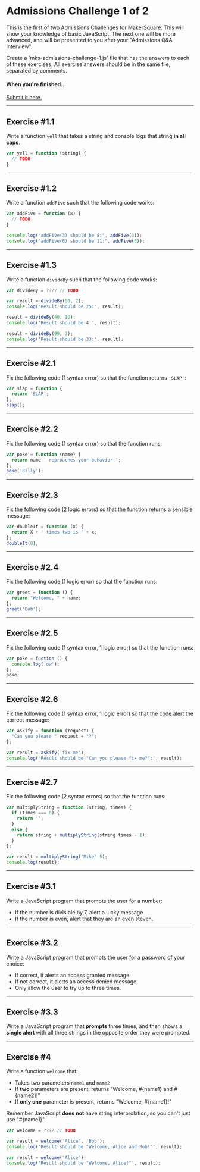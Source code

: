 # Admissions Challenge 1 of 2

This is the first of two Admissions Challenges for MakerSquare. This will show your knowledge of basic JavaScript. The next one will be more advanced, and will be presented to you after your "Admissions Q&A Interview".

Create a 'mks-admissions-challenge-1.js' file that has the answers to each of these exercises. All exercise answers should be in the same file, separated by comments. 

#### When you're finished...
[Submit it here.](https://makersquare.typeform.com/to/wdEmGQ)

----
## Exercise #1.1

Write a function `yell` that takes a string and console logs that string **in all caps**.

```javascript
var yell = function (string) {
  // TODO
}
```

----
## Exercise #1.2

Write a function `addFive` such that the following code works:

```javascript
var addFive = function (x) {
  // TODO
}

console.log("addFive(3) should be 8:", addFive(3));
console.log("addFive(6) should be 11:", addFive(6));
```

----
## Exercise #1.3

Write a function `divideBy` such that the following code works:

```javascript
var divideBy = ???? // TODO

var result = divideBy(50, 2);
console.log('Result should be 25:', result);

result = divideBy(40, 10);
console.log('Result should be 4:', result);

result = divideBy(99, 3);
console.log('Result should be 33:', result);
```

----
## Exercise #2.1

Fix the following code (1 syntax error) so that the function returns `'SLAP'`:

```javascript
var slap = function {
  return 'SLAP';
};
slap();
```

----
## Exercise #2.2

Fix the following code (1 syntax error) so that the function runs:

```javascript
var poke = function (name) {
  return name ' reproaches your behavior.';
};
poke('Billy');
```


----
## Exercise #2.3

Fix the following code (2 logic errors) so that the function returns a sensible message:

```javascript
var doubleIt = function (x) {
  return X + ' times two is ' + x;
};
doubleIt(8);
```

----
## Exercise #2.4

Fix the following code (1 logic error) so that the function runs:

```javascript
var greet = function () {
  return "Welcome, " + name;
};
greet('Bob');
```

----
## Exercise #2.5

Fix the following code (1 syntax error, 1 logic error) so that the function runs:

```javascript
var poke = fuction () {
  console.log('ow');
};
poke;
```

----
## Exercise #2.6

Fix the following code (1 syntax error, 1 logic error) so that the code alert the correct message:

```javascript
var askify = function (request) {
  "Can you please " request + "?";
};

var result = askify('fix me');
console.log('Result should be "Can you please fix me?":', result);
```

----
## Exercise #2.7

Fix the following code (2 syntax errors) so that the function runs:

```javascript
var multiplyString = function (string, times) {
  if (times === 0) {
    return '';
  }
  else {
    return string + multiplyString(string times - 1);
  }
};

var result = multiplyString('Mike' 5);
console.log(result);
```

----
## Exercise #3.1

Write a JavaScript program that prompts the user for a number:

* If the number is divisible by 7, alert a lucky message
* If the number is even, alert that they are an even steven.

----
## Exercise #3.2

Write a JavaScript program that prompts the user for a password of your choice:

* If correct, it alerts an access granted message
* If not correct, it alerts an access denied message
* Only allow the user to try up to three times.

----
## Exercise #3.3

Write a JavaScript program that **prompts** three times, and then shows a **single alert** with all three strings in the opposite order they were prompted.

----
## Exercise #4

Write a function `welcome` that:

  * Takes two parameters `name1` and `name2`
  * If **two** parameters are present, returns "Welcome, #{name1} and #{name2}!"
  * If **only one** parameter is present, returns "Welcome, #{name1}!"

Remember JavaScript **does not** have string interprolation, so you can't just use "#{name1}".

```javascript
var welcome = ???? // TODO

var result = welcome('Alice', 'Bob');
console.log('Result should be "Welcome, Alice and Bob!"', result);

var result = welcome('Alice');
console.log('Result should be "Welcome, Alice!"', result);
```
